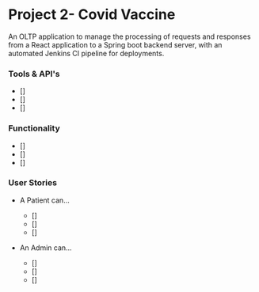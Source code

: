 # Project 2- Covid Vaccine
An OLTP application to manage the processing of requests and responses from a React application to a Spring boot backend server, with an automated Jenkins CI pipeline for deployments.

### Tools  & API's
- []
- []
- []

### Functionality
- []
- []
- []

### User Stories
- A Patient can...
    - []
    - []
    - []

- An Admin can...
    - []
    - []
    - []

